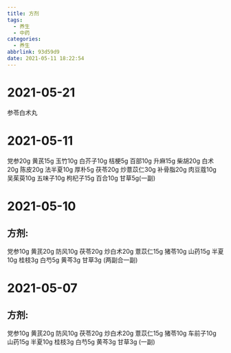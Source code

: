 ```yaml
---
title: 方剂
tags:
  - 养生
  - 中药
categories:
  - 养生
abbrlink: 93d59d9
date: 2021-05-11 18:22:54
---
```


# 2021-05-21

参苓白术丸

# 2021-05-11

党参20g  黄芪15g  玉竹10g  白芥子10g  桔梗5g  百部10g  升麻15g  柴胡20g 白术20g  陈皮20g  法半夏10g  厚朴5g 茯苓20g  炒薏苡仁30g  补骨脂20g  肉豆蔻10g  吴茱萸10g  五味子10g  枸杞子15g  百合10g  甘草5g(一副)

# 2021-05-10

## 方剂:

党参10g  黄芪20g  防风10g  茯苓20g  炒白术20g   薏苡仁15g   猪苓10g   山药15g  半夏10g  桂枝3g 白芍5g   黄芩3g   甘草3g (两副合一副)

# 2021-05-07

## 方剂:

党参10g  黄芪20g  防风10g  茯苓20g  炒白术20g   薏苡仁15g   猪苓10g  车前子10g 山药15g  半夏10g  桂枝3g 白芍5g   黄芩3g   甘草3g (一副)
